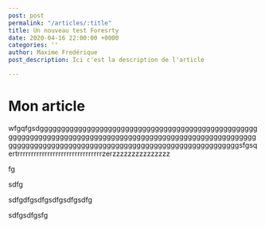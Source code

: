 ```yaml
---
post: post
permalink: "/articles/:title"
title: Un nouveau test Foresrty
date: 2020-04-16 22:00:00 +0000
categories: ''
author: Maxime Fredérique
post_description: Ici c'est la description de l'article

---
```

# Mon article 

wfgqfgsdgggggggggggggggggggggggggggggggggggggggggggggggggggggggggggggggggggggggggggggggggggggggggggggggggggggggggggggggggggggggggggggggggggggggggggggggggggggggggggggggggggsfgsqertrrrrrrrrrrrrrrrrrrrrrrrrrrrrrrrzerzzzzzzzzzzzzzzz

fg

sdfg

sdfgdfgsdfgsdfgsdfgsdfg

sdfgsdfgsfg